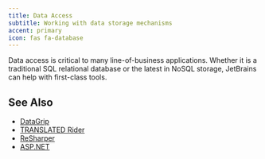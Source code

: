 ```yaml
---
title: Data Access
subtitle: Working with data storage mechanisms
accent: primary
icon: fas fa-database
---
```


Data access is critical to many line-of-business applications. Whether it is a traditional SQL relational database or the latest in NoSQL storage, JetBrains can help with first-class tools.

## See Also

- [DataGrip](https://www.jetbrains.com/datagrip/)
- [TRANSLATED Rider](https://www.jetbrains.com/rider/)
- [ReSharper](https://www.jetbrains.com/resharper/)
- [ASP.NET](https://dotnet.microsoft.com/apps/aspnet)
